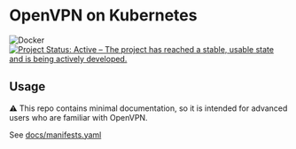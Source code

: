 # OpenVPN on Kubernetes

![Docker](https://github.com/the-kube-way/openvpn/workflows/docker/badge.svg?branch=master)
[![Project Status: Active – The project has reached a stable, usable state and is being actively developed.](https://www.repostatus.org/badges/latest/active.svg)](https://www.repostatus.org/#active)

## Usage

:warning: This repo contains minimal documentation, so it is intended for advanced users who are familiar with OpenVPN.

See [docs/manifests.yaml](docs/manifests.yaml)
